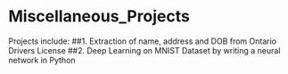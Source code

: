 # Miscellaneous_Projects

Projects include:
##1. Extraction of name, address and DOB from Ontario Drivers License
##2. Deep Learning on MNIST Dataset by writing a neural network in Python
